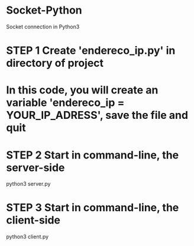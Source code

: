 # Socket-Python
Socket connection in Python3

# STEP 1 Create 'endereco_ip.py' in directory of project
# In this code, you will create an variable 'endereco_ip = YOUR_IP_ADRESS', save the file and quit

# STEP 2 Start in command-line, the server-side
python3 server.py

# STEP 3 Start in command-line, the client-side
python3 client.py

